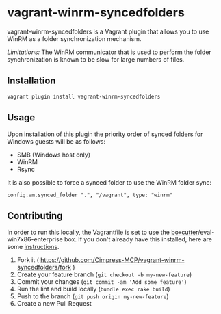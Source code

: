 # vagrant-winrm-syncedfolders

vagrant-winrm-syncedfolders is a Vagrant plugin that allows you to use WinRM as a folder synchronization mechanism.

*Limitations:* The WinRM communicator that is used to perform the folder synchronization is known to be slow for large numbers of files.

## Installation

    vagrant plugin install vagrant-winrm-syncedfolders

## Usage

Upon installation of this plugin the priority order of synced folders for Windows guests will be as follows:

  - SMB (Windows host only)
  - WinRM
  - Rsync

It is also possible to force a synced folder to use the WinRM folder sync:

    config.vm.synced_folder ".", "/vagrant", type: "winrm"

## Contributing

In order to run this locally, the Vagrantfile is set to use the [boxcutter](https://github.com/boxcutter/windows)/eval-win7x86-enterprise box. If you don't already have this installed, here are some [instructions](https://github.com/tknerr/vagrant-managed-servers/pull/48).

1. Fork it ( https://github.com/Cimpress-MCP/vagrant-winrm-syncedfolders/fork )
2. Create your feature branch (`git checkout -b my-new-feature`)
3. Commit your changes (`git commit -am 'Add some feature'`)
4. Run the lint and build locally (`bundle exec rake build`)
5. Push to the branch (`git push origin my-new-feature`)
6. Create a new Pull Request
